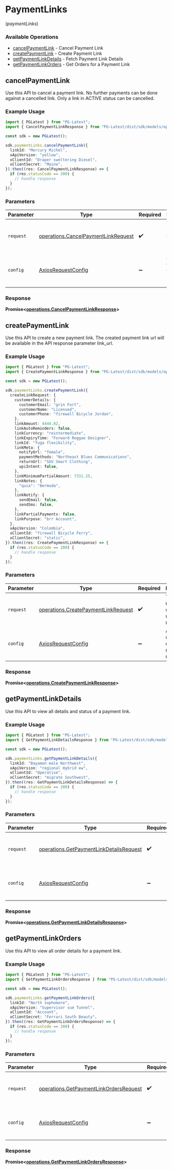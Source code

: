 # PaymentLinks
(*paymentLinks*)

### Available Operations

* [cancelPaymentLink](#cancelpaymentlink) - Cancel Payment Link
* [createPaymentLink](#createpaymentlink) - Create Payment Link
* [getPaymentLinkDetails](#getpaymentlinkdetails) - Fetch Payment Link Details
* [getPaymentLinkOrders](#getpaymentlinkorders) - Get Orders for a Payment Link

## cancelPaymentLink

Use this API to cancel a payment link. No further payments can be done against a cancelled link. Only a link in ACTIVE status can be cancelled.

### Example Usage

```typescript
import { PGLatest } from "PG-Latest";
import { CancelPaymentLinkResponse } from "PG-Latest/dist/sdk/models/operations";

const sdk = new PGLatest();

sdk.paymentLinks.cancelPaymentLink({
  linkId: "Mercury Michel",
  xApiVersion: "yellow",
  xClientId: "Draper sweltering Diesel",
  xClientSecret: "Maine",
}).then((res: CancelPaymentLinkResponse) => {
  if (res.statusCode == 200) {
    // handle response
  }
});
```

### Parameters

| Parameter                                                                                  | Type                                                                                       | Required                                                                                   | Description                                                                                |
| ------------------------------------------------------------------------------------------ | ------------------------------------------------------------------------------------------ | ------------------------------------------------------------------------------------------ | ------------------------------------------------------------------------------------------ |
| `request`                                                                                  | [operations.CancelPaymentLinkRequest](../../models/operations/cancelpaymentlinkrequest.md) | :heavy_check_mark:                                                                         | The request object to use for the request.                                                 |
| `config`                                                                                   | [AxiosRequestConfig](https://axios-http.com/docs/req_config)                               | :heavy_minus_sign:                                                                         | Available config options for making requests.                                              |


### Response

**Promise<[operations.CancelPaymentLinkResponse](../../models/operations/cancelpaymentlinkresponse.md)>**


## createPaymentLink

Use this API to create a new payment link. The created payment link url will be available in the API response parameter link_url.

### Example Usage

```typescript
import { PGLatest } from "PG-Latest";
import { CreatePaymentLinkResponse } from "PG-Latest/dist/sdk/models/operations";

const sdk = new PGLatest();

sdk.paymentLinks.createPaymentLink({
  createLinkRequest: {
    customerDetails: {
      customerEmail: "grin Fort",
      customerName: "Licensed",
      customerPhone: "firewall Bicycle Jordan",
    },
    linkAmount: 4444.02,
    linkAutoReminders: false,
    linkCurrency: "reintermediate",
    linkExpiryTime: "Forward Reggae Designer",
    linkId: "fuga flexibility",
    linkMeta: {
      notifyUrl: "female",
      paymentMethods: "Northeast Blues Communications",
      returnUrl: "SUV Smart Clothing",
      upiIntent: false,
    },
    linkMinimumPartialAmount: 7331.25,
    linkNotes: {
      "quia": "Bermuda",
    },
    linkNotify: {
      sendEmail: false,
      sendSms: false,
    },
    linkPartialPayments: false,
    linkPurpose: "brr Account",
  },
  xApiVersion: "Colombia",
  xClientId: "firewall Bicycle Ferry",
  xClientSecret: "static",
}).then((res: CreatePaymentLinkResponse) => {
  if (res.statusCode == 200) {
    // handle response
  }
});
```

### Parameters

| Parameter                                                                                  | Type                                                                                       | Required                                                                                   | Description                                                                                |
| ------------------------------------------------------------------------------------------ | ------------------------------------------------------------------------------------------ | ------------------------------------------------------------------------------------------ | ------------------------------------------------------------------------------------------ |
| `request`                                                                                  | [operations.CreatePaymentLinkRequest](../../models/operations/createpaymentlinkrequest.md) | :heavy_check_mark:                                                                         | The request object to use for the request.                                                 |
| `config`                                                                                   | [AxiosRequestConfig](https://axios-http.com/docs/req_config)                               | :heavy_minus_sign:                                                                         | Available config options for making requests.                                              |


### Response

**Promise<[operations.CreatePaymentLinkResponse](../../models/operations/createpaymentlinkresponse.md)>**


## getPaymentLinkDetails

Use this API to view all details and status of a payment link.

### Example Usage

```typescript
import { PGLatest } from "PG-Latest";
import { GetPaymentLinkDetailsResponse } from "PG-Latest/dist/sdk/models/operations";

const sdk = new PGLatest();

sdk.paymentLinks.getPaymentLinkDetails({
  linkId: "Bayamon male Northwest",
  xApiVersion: "regional Hybrid ew",
  xClientId: "Operative",
  xClientSecret: "migrate Southwest",
}).then((res: GetPaymentLinkDetailsResponse) => {
  if (res.statusCode == 200) {
    // handle response
  }
});
```

### Parameters

| Parameter                                                                                          | Type                                                                                               | Required                                                                                           | Description                                                                                        |
| -------------------------------------------------------------------------------------------------- | -------------------------------------------------------------------------------------------------- | -------------------------------------------------------------------------------------------------- | -------------------------------------------------------------------------------------------------- |
| `request`                                                                                          | [operations.GetPaymentLinkDetailsRequest](../../models/operations/getpaymentlinkdetailsrequest.md) | :heavy_check_mark:                                                                                 | The request object to use for the request.                                                         |
| `config`                                                                                           | [AxiosRequestConfig](https://axios-http.com/docs/req_config)                                       | :heavy_minus_sign:                                                                                 | Available config options for making requests.                                                      |


### Response

**Promise<[operations.GetPaymentLinkDetailsResponse](../../models/operations/getpaymentlinkdetailsresponse.md)>**


## getPaymentLinkOrders

Use this API to view all order details for a payment link.

### Example Usage

```typescript
import { PGLatest } from "PG-Latest";
import { GetPaymentLinkOrdersResponse } from "PG-Latest/dist/sdk/models/operations";

const sdk = new PGLatest();

sdk.paymentLinks.getPaymentLinkOrders({
  linkId: "North sophomore",
  xApiVersion: "Supervisor sue Tunnel",
  xClientId: "Account",
  xClientSecret: "Ferrari South Beauty",
}).then((res: GetPaymentLinkOrdersResponse) => {
  if (res.statusCode == 200) {
    // handle response
  }
});
```

### Parameters

| Parameter                                                                                        | Type                                                                                             | Required                                                                                         | Description                                                                                      |
| ------------------------------------------------------------------------------------------------ | ------------------------------------------------------------------------------------------------ | ------------------------------------------------------------------------------------------------ | ------------------------------------------------------------------------------------------------ |
| `request`                                                                                        | [operations.GetPaymentLinkOrdersRequest](../../models/operations/getpaymentlinkordersrequest.md) | :heavy_check_mark:                                                                               | The request object to use for the request.                                                       |
| `config`                                                                                         | [AxiosRequestConfig](https://axios-http.com/docs/req_config)                                     | :heavy_minus_sign:                                                                               | Available config options for making requests.                                                    |


### Response

**Promise<[operations.GetPaymentLinkOrdersResponse](../../models/operations/getpaymentlinkordersresponse.md)>**


